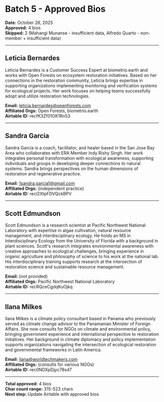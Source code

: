 # Batch 5 - Approved Bios

**Date:** October 26, 2025  
**Approved:** 4 bios  
**Skipped:** 2 (Mahangi Munanse - insufficient data, Alfredo Quarto - non-member + insufficient data)

---

## Leticia Bernardes

Leticia Bernardes is a Customer Success Expert at biometrio.earth and works with Open Forests on ecosystem restoration initiatives. Based on her connections in the restoration community, Leticia brings expertise in supporting organizations implementing monitoring and verification systems for ecological projects. Her work focuses on helping teams successfully adopt and utilize restoration technologies.

**Email:** leticia.bernardes@openforests.com  
**Affiliated Orgs:** Open Forests, biometrio.earth  
**Airtable ID:** recfK3Zf01OK1Rn53

---

## Sandra Garcia

Sandra Garcia is a coach, facilitator, and healer based in the San Jose Bay Area who collaborates with ERA Member Indy Rishy Singh. Her work integrates personal transformation with ecological awareness, supporting individuals and groups in developing deeper connections to natural systems. Sandra brings perspectives on the human dimensions of restoration and regenerative practice.

**Email:** 1sandra.garcia1@gmail.com  
**Affiliated Orgs:** (independent practice)  
**Airtable ID:** recl2XtpFDVQckBPV

---

## Scott Edmundson

Scott Edmundson is a research scientist at Pacific Northwest National Laboratory with expertise in algae cultivation, natural resource management, and interdisciplinary ecology. He holds an MS in Interdisciplinary Ecology from the University of Florida with a background in plant sciences. Scott's research integrates environmental awareness with creative approaches to ecological challenges, bringing experience in organic agriculture and philosophy of science to his work at the national lab. His interdisciplinary training supports research at the intersection of restoration science and sustainable resource management.

**Email:** (not provided)  
**Affiliated Orgs:** Pacific Northwest National Laboratory  
**Airtable ID:** recRQceCgdqKuOjkq

---

## Ilana Milkes

Ilana Milkes is a climate policy consultant based in Panama who previously served as climate change advisor to the Panamanian Minister of Foreign Affairs. She now consults for NGOs on climate and environmental policy, bringing government experience and international perspective to restoration initiatives. Her background in climate diplomacy and policy implementation supports organizations navigating the intersection of ecological restoration and governmental frameworks in Latin America.

**Email:** ilana@worldtechmakers.com  
**Affiliated Orgs:** (consults for various NGOs)  
**Airtable ID:** rec0NDXpDjyc78sd7

---

**Total approved:** 4 bios  
**Char count range:** 315-523 chars  
**Next step:** Update Airtable with approved bios
